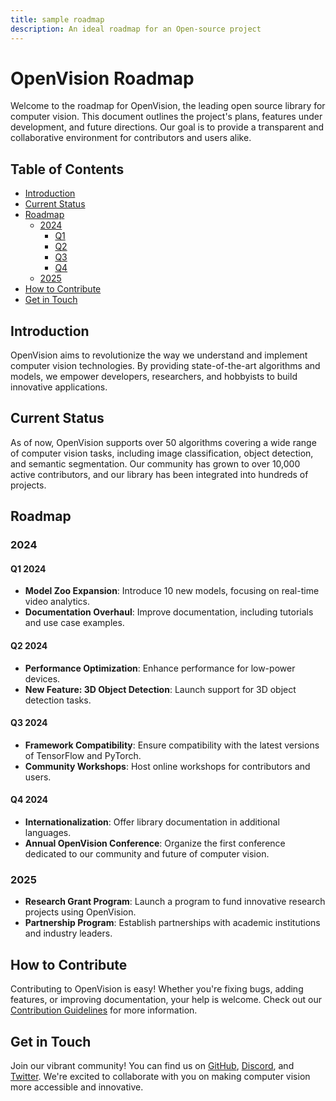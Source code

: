 ```yaml
---
title: sample roadmap
description: An ideal roadmap for an Open-source project
---
```


# OpenVision Roadmap

Welcome to the roadmap for OpenVision, the leading open source library for computer vision. This document outlines the project's plans, features under development, and future directions. Our goal is to provide a transparent and collaborative environment for contributors and users alike.

## Table of Contents

- [Introduction](#introduction)
- [Current Status](#current-status)
- [Roadmap](#roadmap)
  - [2024](#2024)
    - [Q1](#q1-2024)
    - [Q2](#q2-2024)
    - [Q3](#q3-2024)
    - [Q4](#q4-2024)
  - [2025](#2025)
- [How to Contribute](#how-to-contribute)
- [Get in Touch](#get-in-touch)

## Introduction

OpenVision aims to revolutionize the way we understand and implement computer vision technologies. By providing state-of-the-art algorithms and models, we empower developers, researchers, and hobbyists to build innovative applications.

## Current Status

As of now, OpenVision supports over 50 algorithms covering a wide range of computer vision tasks, including image classification, object detection, and semantic segmentation. Our community has grown to over 10,000 active contributors, and our library has been integrated into hundreds of projects.

## Roadmap

### 2024

#### Q1 2024

- **Model Zoo Expansion**: Introduce 10 new models, focusing on real-time video analytics.
- **Documentation Overhaul**: Improve documentation, including tutorials and use case examples.

#### Q2 2024

- **Performance Optimization**: Enhance performance for low-power devices.
- **New Feature: 3D Object Detection**: Launch support for 3D object detection tasks.

#### Q3 2024

- **Framework Compatibility**: Ensure compatibility with the latest versions of TensorFlow and PyTorch.
- **Community Workshops**: Host online workshops for contributors and users.

#### Q4 2024

- **Internationalization**: Offer library documentation in additional languages.
- **Annual OpenVision Conference**: Organize the first conference dedicated to our community and future of computer vision.

### 2025

- **Research Grant Program**: Launch a program to fund innovative research projects using OpenVision.
- **Partnership Program**: Establish partnerships with academic institutions and industry leaders.

## How to Contribute

Contributing to OpenVision is easy! Whether you're fixing bugs, adding features, or improving documentation, your help is welcome. Check out our [Contribution Guidelines](https://github.com/OpenVision/OpenVision/CONTRIBUTING.md) for more information.

## Get in Touch

Join our vibrant community! You can find us on [GitHub](https://github.com/OpenVision), [Discord](https://discord.gg/OpenVision), and [Twitter](https://twitter.com/OpenVisionLib). We're excited to collaborate with you on making computer vision more accessible and innovative.

